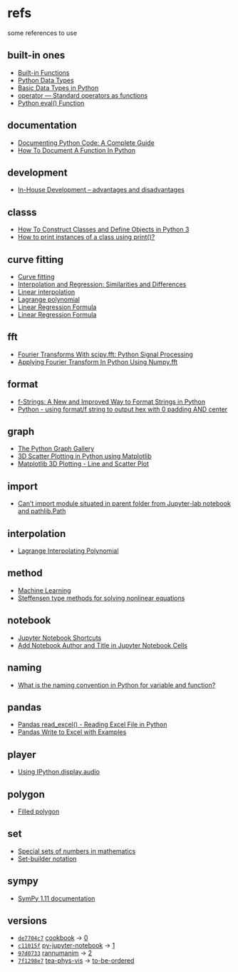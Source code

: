 # refs
some references to use


## built-in ones
+ [Built-in Functions](https://docs.python.org/3/library/functions.html)
+ [Python Data Types](https://www.w3schools.com/python/python_datatypes.asp)
+ [Basic Data Types in Python](https://realpython.com/python-data-types/)
+ [operator — Standard operators as functions](https://docs.python.org/3/library/operator.html)
+ [Python eval() Function](https://www.w3schools.com/python/ref_func_eval.asp)


## documentation
+ [Documenting Python Code: A Complete Guide](https://realpython.com/documenting-python-code/)
+ [How To Document A Function In Python](https://www.codingem.com/python-how-to-document-functions/)


## development
+ [In-House Development – advantages and disadvantages](https://binarapps.com/in-house-development-advantages-and-disadvantages/)


## classs
+ [How To Construct Classes and Define Objects in Python 3](https://www.digitalocean.com/community/tutorials/how-to-construct-classes-and-define-objects-in-python-3)
+ [How to print instances of a class using print()?](https://stackoverflow.com/a/1535336/9475509)

## curve fitting
+ [Curve fitting](https://en.wikipedia.org/wiki/Curve_fitting)
+ [Interpolation and Regression: Similarities and Differences](https://www.baeldung.com/cs/interpolation-vs-regression)
+ [Linear interpolation](https://en.wikipedia.org/wiki/Linear_interpolation)
+ [Lagrange polynomial](https://en.wikipedia.org/wiki/Lagrange_polynomial)
+ [Linear Regression Formula](https://www.vedantu.com/formula/linear-regression-formula)
+ [Linear Regression Formula](https://byjus.com/linear-regression-formula/)


## fft
+ [Fourier Transforms With scipy.fft: Python Signal Processing](https://realpython.com/python-scipy-fft/)
+ [Applying Fourier Transform In Python Using Numpy.fft](https://pythontic.com/visualization/signals/fouriertransform_fft)


## format
+ [f-Strings: A New and Improved Way to Format Strings in Python](https://realpython.com/python-f-strings/#f-strings-a-new-and-improved-way-to-format-strings-in-python)
+ [Python - using format/f string to output hex with 0 padding AND center](https://stackoverflow.com/a/52843600/9475509)


## graph
+ [The Python Graph Gallery](https://www.python-graph-gallery.com/)
+ [3D Scatter Plotting in Python using Matplotlib](https://www.geeksforgeeks.org/3d-scatter-plotting-in-python-using-matplotlib/)
+ [Matplotlib 3D Plotting - Line and Scatter Plot](https://www.studytonight.com/matplotlib/matplotlib-3d-plotting-line-and-scatter-plot)


## import
+ [Can't import module situated in parent folder from Jupyter-lab notebook and pathlib.Path](https://stackoverflow.com/a/64562179/9475509)


## interpolation
+ [Lagrange Interpolating Polynomial](https://mathworld.wolfram.com/LagrangeInterpolatingPolynomial.html)


## method
+ [Machine Learning](https://www.w3schools.com/python/python_ml_getting_started.asp)
+ [Steffensen type methods for solving nonlinear equations](https://core.ac.uk/download/pdf/82387196.pdf)


## notebook
+ [Jupyter Notebook Shortcuts](https://towardsdatascience.com/jypyter-notebook-shortcuts-bf0101a98330)
+ [Add Notebook Author and Title in Jupyter Notebook Cells](https://stackoverflow.com/a/70393677/9475509)


## naming
+ [What is the naming convention in Python for variable and function?](https://stackoverflow.com/a/159745/9475509)


## pandas
+ [Pandas read_excel() - Reading Excel File in Python](https://www.digitalocean.com/community/tutorials/pandas-read_excel-reading-excel-file-in-python)
+ [Pandas Write to Excel with Examples](https://sparkbyexamples.com/pandas/pandas-write-to-excel-with-examples/)


## player
+ [Using IPython.display.audio](https://stackoverflow.com/a/64139240/9475509)


## polygon
+ [Filled polygon](https://matplotlib.org/stable/gallery/lines_bars_and_markers/fill.html)


## set
+ [Special sets of numbers in mathematics](https://en.wikipedia.org/wiki/Set_(mathematics)#Special_sets_of_numbers_in_mathematics)
+ [Set-builder notation](https://en.wikipedia.org/wiki/Set-builder_notation)

## sympy
+ [SymPy 1.11 documentation](https://docs.sympy.org/latest/index.html)


## versions
+ [`de7704c7`](https://github.com/dudung/cookbook/tree/de7704c72cd1faa7ba8a477b118c4c4cc6a8097d/notebook) [cookbook](https://github.com/dudung/cookbook) &rightarrow; [0](src/0/README.md)
+ [`c11015f`](https://github.com/dudung/tea-phys-vis/tree/c11015f20e164305efff90148f61dd5d2ab3ec21) [py-jupyter-notebook](py-jupyter-notebook/README.md) &rightarrow; [1](src/1/README.md)
+ [`97d0733`](https://github.com/dudung/rannumanim/tree/97d0733f15ba2e4fad7b7c1ac2b45525fd64cdae) [rannumanim](https://github.com/dudung/rannumanim) &rightarrow; [2](src/2/README.md)
+ [`7f1298e7`](https://github.com/dudung/tea-phys-vis/tree/aae6ca6f3f89199c40fa19fa8f8408eaa794e4ef) [tea-phys-vis](https://github.com/dudung/tea-phys-vis) &rightarrow; [to-be-ordered](https://github.com/dudung/py-jupyter-nb/tree/7f1298e7f644bf6472ae4e79c9727be276b00393/src/to-be-ordered)
